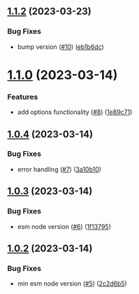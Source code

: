 ## [1.1.2](https://github.com/jeronimoek/markdown-vscode-contributions/compare/v1.1.0...v1.1.2) (2023-03-23)


### Bug Fixes

* bump version ([#10](https://github.com/jeronimoek/markdown-vscode-contributions/issues/10)) ([eb1b6dc](https://github.com/jeronimoek/markdown-vscode-contributions/commit/eb1b6dc282d59729db64eb8d6f1d520f81bbf738))



# [1.1.0](https://github.com/jeronimoek/markdown-vscode-contributions/compare/v1.0.4...v1.1.0) (2023-03-14)


### Features

* add options functionality ([#8](https://github.com/jeronimoek/markdown-vscode-contributions/issues/8)) ([1e89c71](https://github.com/jeronimoek/markdown-vscode-contributions/commit/1e89c71f8bf1af05dc0af5a9b35c91b6efbcc009))



## [1.0.4](https://github.com/jeronimoek/markdown-vscode-contributions/compare/v1.0.3...v1.0.4) (2023-03-14)


### Bug Fixes

* error handling ([#7](https://github.com/jeronimoek/markdown-vscode-contributions/issues/7)) ([3a10b10](https://github.com/jeronimoek/markdown-vscode-contributions/commit/3a10b104e4a71590667fea31f1384e2dd3e6d970))



## [1.0.3](https://github.com/jeronimoek/markdown-vscode-contributions/compare/v1.0.2...v1.0.3) (2023-03-14)


### Bug Fixes

* esm node version ([#6](https://github.com/jeronimoek/markdown-vscode-contributions/issues/6)) ([1f13795](https://github.com/jeronimoek/markdown-vscode-contributions/commit/1f137958ed787cf9097f7d683f94353f78bd0d04))



## [1.0.2](https://github.com/jeronimoek/markdown-vscode-contributions/compare/v1.0.1...v1.0.2) (2023-03-14)


### Bug Fixes

* min esm node version ([#5](https://github.com/jeronimoek/markdown-vscode-contributions/issues/5)) ([2c2d6b5](https://github.com/jeronimoek/markdown-vscode-contributions/commit/2c2d6b5fac74e1d5cf16d5e5c2d17241c232837b))



